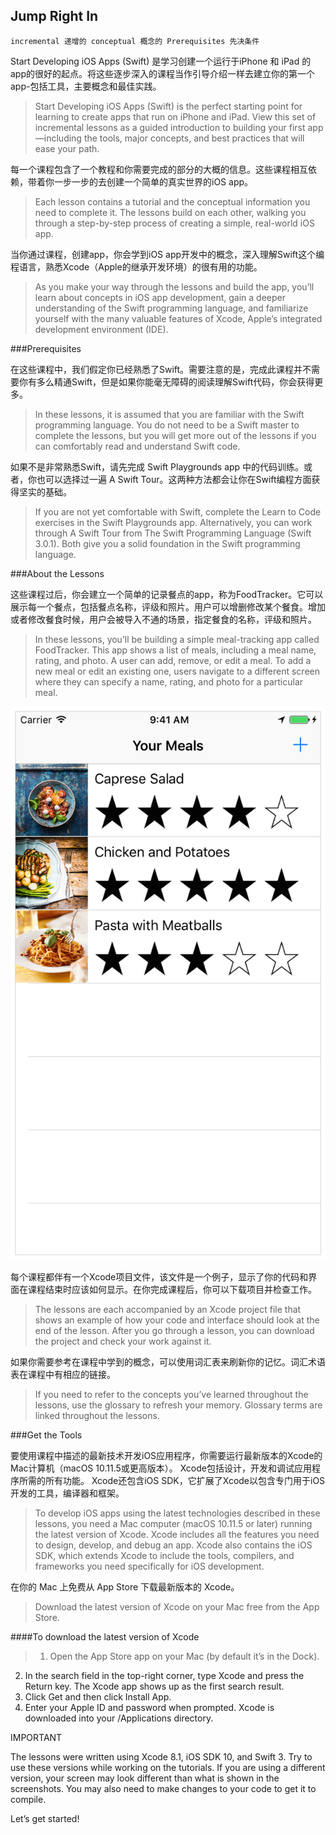 ## Jump Right In

`
incremental 递增的
conceptual 概念的
Prerequisites 先决条件
`

Start Developing iOS Apps (Swift) 是学习创建一个运行于iPhone 和 iPad 的app的很好的起点。将这些逐步深入的课程当作引导介绍一样去建立你的第一个app-包括工具，主要概念和最佳实践。
>Start Developing iOS Apps (Swift) is the perfect starting point for learning to create apps that run on iPhone and iPad. View this set of incremental lessons as a guided introduction to building your first app—including the tools, major concepts, and best practices that will ease your path.

每一个课程包含了一个教程和你需要完成的部分的大概的信息。这些课程相互依赖，带着你一步一步的去创建一个简单的真实世界的iOS app。
>Each lesson contains a tutorial and the conceptual information you need to complete it. The lessons build on each other, walking you through a step-by-step process of creating a simple, real-world iOS app.

当你通过课程，创建app，你会学到iOS app开发中的概念，深入理解Swift这个编程语言，熟悉Xcode（Apple的继承开发环境）的很有用的功能。
>As you make your way through the lessons and build the app, you’ll learn about concepts in iOS app development, gain a deeper understanding of the Swift programming language, and familiarize yourself with the many valuable features of Xcode, Apple’s integrated development environment (IDE).

###Prerequisites

在这些课程中，我们假定你已经熟悉了Swift。需要注意的是，完成此课程并不需要你有多么精通Swift，但是如果你能毫无障碍的阅读理解Swift代码，你会获得更多。
>In these lessons, it is assumed that you are familiar with the Swift programming language. You do not need to be a Swift master to complete the lessons, but you will get more out of the lessons if you can comfortably read and understand Swift code.

如果不是非常熟悉Swift，请先完成 Swift Playgrounds app 中的代码训练。或者，你也可以选择过一遍 A Swift Tour。这两种方法都会让你在Swift编程方面获得坚实的基础。
>If you are not yet comfortable with Swift, complete the Learn to Code exercises in the Swift Playgrounds app. Alternatively, you can work through A Swift Tour from The Swift Programming Language (Swift 3.0.1). Both give you a solid foundation in the Swift programming language.

###About the Lessons

这些课程过后，你会建立一个简单的记录餐点的app，称为FoodTracker。它可以展示每一个餐点，包括餐点名称，评级和照片。用户可以增删修改某个餐食。增加或者修改餐食时候，用户会被导入不通的场景，指定餐食的名称，评级和照片。
>In these lessons, you’ll be building a simple meal-tracking app called FoodTracker. This app shows a list of meals, including a meal name, rating, and photo. A user can add, remove, or edit a meal. To add a new meal or edit an existing one, users navigate to a different screen where they can specify a name, rating, and photo for a particular meal.

![FoodTracker](./image/FoodTracker.png)

每个课程都伴有一个Xcode项目文件，该文件是一个例子，显示了你的代码和界面在课程结束时应该如何显示。在你完成课程后，你可以下载项目并检查工作。
>The lessons are each accompanied by an Xcode project file that shows an example of how your code and interface should look at the end of the lesson. After you go through a lesson, you can download the project and check your work against it.

如果你需要参考在课程中学到的概念，可以使用词汇表来刷新你的记忆。词汇术语表在课程中有相应的链接。
>If you need to refer to the concepts you’ve learned throughout the lessons, use the glossary to refresh your memory. Glossary terms are linked throughout the lessons.

###Get the Tools


要使用课程中描述的最新技术开发iOS应用程序，你需要运行最新版本的Xcode的Mac计算机（macOS 10.11.5或更高版本）。 Xcode包括设计，开发和调试应用程序所需的所有功能。 Xcode还包含iOS SDK，它扩展了Xcode以包含专门用于iOS开发的工具，编译器和框架。
>To develop iOS apps using the latest technologies described in these lessons, you need a Mac computer (macOS 10.11.5 or later) running the latest version of Xcode. Xcode includes all the features you need to design, develop, and debug an app. Xcode also contains the iOS SDK, which extends Xcode to include the tools, compilers, and frameworks you need specifically for iOS development.

在你的 Mac 上免费从 App Store 下载最新版本的 Xcode。
>Download the latest version of Xcode on your Mac free from the App Store.

####To download the latest version of Xcode


>1. Open the App Store app on your Mac (by default it’s in the Dock).
2. In the search field in the top-right corner, type Xcode and press the Return key.
The Xcode app shows up as the first search result.
3. Click Get and then click Install App.
4. Enter your Apple ID and password when prompted.
Xcode is downloaded into your /Applications directory.


IMPORTANT

The lessons were written using Xcode 8.1, iOS SDK 10, and Swift 3. Try to use these versions while working on the tutorials. If you are using a different version, your screen may look different than what is shown in the screenshots. You may also need to make changes to your code to get it to compile.

Let’s get started!